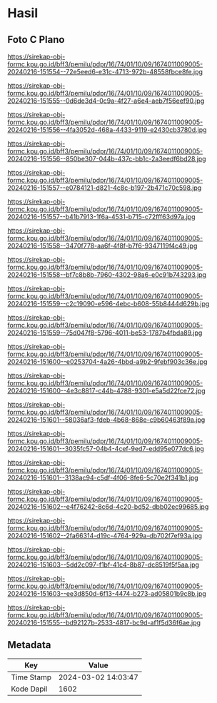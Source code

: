 # Hasil

## Foto C Plano

https://sirekap-obj-formc.kpu.go.id/bff3/pemilu/pdpr/16/74/01/10/09/1674011009005-20240216-151554--72e5eed6-e31c-4713-972b-48558fbce8fe.jpg

https://sirekap-obj-formc.kpu.go.id/bff3/pemilu/pdpr/16/74/01/10/09/1674011009005-20240216-151555--0d6de3d4-0c9a-4f27-a6e4-aeb7f56eef90.jpg

https://sirekap-obj-formc.kpu.go.id/bff3/pemilu/pdpr/16/74/01/10/09/1674011009005-20240216-151556--4fa3052d-468a-4433-9119-e2430cb3780d.jpg

https://sirekap-obj-formc.kpu.go.id/bff3/pemilu/pdpr/16/74/01/10/09/1674011009005-20240216-151556--850be307-044b-437c-bb1c-2a3eedf6bd28.jpg

https://sirekap-obj-formc.kpu.go.id/bff3/pemilu/pdpr/16/74/01/10/09/1674011009005-20240216-151557--e0784121-d821-4c8c-b197-2b471c70c598.jpg

https://sirekap-obj-formc.kpu.go.id/bff3/pemilu/pdpr/16/74/01/10/09/1674011009005-20240216-151557--b41b7913-1f6a-4531-b715-c72fff63d97a.jpg

https://sirekap-obj-formc.kpu.go.id/bff3/pemilu/pdpr/16/74/01/10/09/1674011009005-20240216-151558--3470f778-aa6f-4f8f-b7f6-9347119f4c49.jpg

https://sirekap-obj-formc.kpu.go.id/bff3/pemilu/pdpr/16/74/01/10/09/1674011009005-20240216-151558--bf7c8b8b-7960-4302-98a6-e0c91b743293.jpg

https://sirekap-obj-formc.kpu.go.id/bff3/pemilu/pdpr/16/74/01/10/09/1674011009005-20240216-151559--c2c19090-e596-4ebc-b608-55b8444d629b.jpg

https://sirekap-obj-formc.kpu.go.id/bff3/pemilu/pdpr/16/74/01/10/09/1674011009005-20240216-151559--75d047f8-5796-4011-be53-1787b4fbda89.jpg

https://sirekap-obj-formc.kpu.go.id/bff3/pemilu/pdpr/16/74/01/10/09/1674011009005-20240216-151600--e0253704-4a26-4bbd-a9b2-9febf903c36e.jpg

https://sirekap-obj-formc.kpu.go.id/bff3/pemilu/pdpr/16/74/01/10/09/1674011009005-20240216-151600--4e3c8817-c44b-4788-9301-e5a5d22fce72.jpg

https://sirekap-obj-formc.kpu.go.id/bff3/pemilu/pdpr/16/74/01/10/09/1674011009005-20240216-151601--58036af3-fdeb-4b68-868e-c9b60463f89a.jpg

https://sirekap-obj-formc.kpu.go.id/bff3/pemilu/pdpr/16/74/01/10/09/1674011009005-20240216-151601--3035fc57-04b4-4cef-9ed7-edd95e077dc6.jpg

https://sirekap-obj-formc.kpu.go.id/bff3/pemilu/pdpr/16/74/01/10/09/1674011009005-20240216-151601--3138ac94-c5df-4f06-8fe6-5c70e2f341b1.jpg

https://sirekap-obj-formc.kpu.go.id/bff3/pemilu/pdpr/16/74/01/10/09/1674011009005-20240216-151602--e4f76242-8c6d-4c20-bd52-dbb02ec99685.jpg

https://sirekap-obj-formc.kpu.go.id/bff3/pemilu/pdpr/16/74/01/10/09/1674011009005-20240216-151602--2fa66314-d19c-4764-929a-db702f7ef93a.jpg

https://sirekap-obj-formc.kpu.go.id/bff3/pemilu/pdpr/16/74/01/10/09/1674011009005-20240216-151603--5dd2c097-f1bf-41c4-8b87-dc8519f5f5aa.jpg

https://sirekap-obj-formc.kpu.go.id/bff3/pemilu/pdpr/16/74/01/10/09/1674011009005-20240216-151603--ee3d850d-6f13-4474-b273-ad05801b9c8b.jpg

https://sirekap-obj-formc.kpu.go.id/bff3/pemilu/pdpr/16/74/01/10/09/1674011009005-20240216-151555--bd92127b-2533-4817-bc9d-af1f5d36f6ae.jpg


## Metadata

| Key        | Value               |
| ---------- | ------------------- |
| Time Stamp | 2024-03-02 14:03:47 |
| Kode Dapil | 1602                |




